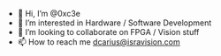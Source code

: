 - 👋 Hi, I’m @0xc3e
- 👀 I’m interested in Hardware / Software Development
- 💞️ I’m looking to collaborate on FPGA / Vision stuff
- 📫 How to reach me dcarius@isravision.com

<!---
0xc3e/0xc3e is a ✨ special ✨ repository because its `README.md` (this file) appears on your GitHub profile.
You can click the Preview link to take a look at your changes.
--->
